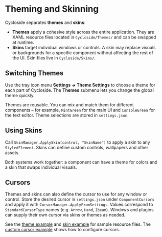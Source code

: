 # Theming and Skinning

Cycloside separates **themes** and **skins**:

- **Themes** apply a cohesive style across the entire application. They are XAML resource files located in `Cycloside/Themes/` and can be swapped at runtime.
- **Skins** target individual windows or controls. A skin may replace visuals or backgrounds for a specific component without affecting the rest of the UI. Skin files live in `Cycloside/Skins/`.

## Switching Themes

Use the tray icon menu **Settings → Theme Settings** to choose a theme for each part of Cycloside. The **Themes** submenu lets you change the global theme quickly.

Themes are reusable. You can mix and match them for different components – for example, `MintGreen` for the main UI and `ConsoleGreen` for the text editor. Theme selections are stored in `settings.json`.

## Using Skins

Call `SkinManager.ApplySkin(control, "SkinName")` to apply a skin to any `StyledElement`. Skins can define custom controls, wallpapers and other assets.

Both systems work together: a component can have a theme for colors and a skin that swaps individual visuals.

## Cursors

Themes and skins can also define the cursor to use for any window or control.
Store the desired cursor in `settings.json` under `ComponentCursors` and apply
it with `CursorManager.ApplyFromSettings`. Values correspond to
`StandardCursorType` names (e.g. `Arrow`, `Hand`, `Ibeam`). Windows and plugins
can supply their own cursor via skins or themes as needed.

See the [theme example](examples/theme-example.md) and [skin example](examples/skin-example.md) for sample resource files. The [custom cursor example](examples/custom-cursor-example.md) shows how to configure cursors.
